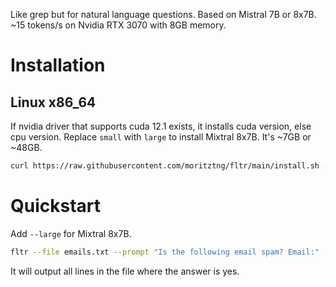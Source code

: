 Like grep but for natural language questions. Based on Mistral 7B or 8x7B. ~15 tokens/s on Nvidia RTX 3070 with 8GB memory.

# Installation
## Linux x86_64
If nvidia driver that supports cuda 12.1 exists, it installs cuda version, else cpu version. Replace `small` with `large` to install Mixtral 8x7B. It's ~7GB or ~48GB.
```bash
curl https://raw.githubusercontent.com/moritztng/fltr/main/install.sh -o install.sh && bash install.sh small && source ~/.bashrc
```

# Quickstart
Add `--large` for Mixtral 8x7B.
```bash
fltr --file emails.txt --prompt "Is the following email spam? Email:" --batch-size 32
```
It will output all lines in the file where the answer is yes.

